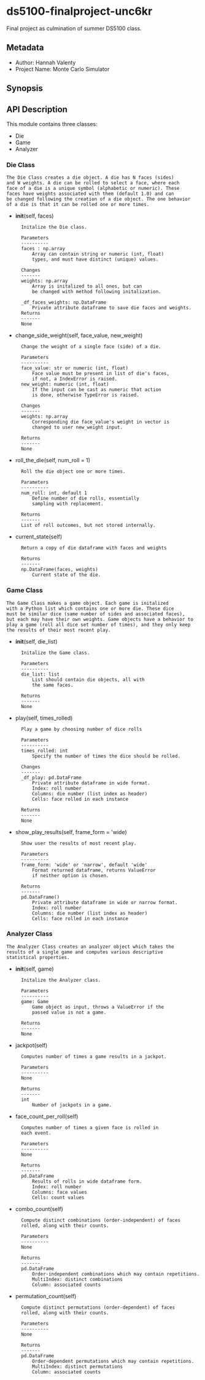 # ds5100-finalproject-unc6kr
Final project as culmination of summer DS5100 class.

## Metadata
* Author: Hannah Valenty
* Project Name: Monte Carlo Simulator

## Synopsis


## API Description
This module contains three classes:
* Die
* Game 
* Analyzer

### Die Class

    The Die Class creates a die object. A die has N faces (sides)
    and W weights. A die can be rolled to select a face, where each
    face of a die is a unique symbol (alphabetic or numeric). These 
    faces have weights associated with them (default 1.0) and can 
    be changed following the creation of a die object. The one behavior
    of a die is that it can be rolled one or more times.

* __init__(self, faces)    

        Initalize the Die class.

        Parameters
        ----------
        faces : np.array
            Array can contain string or numeric (int, float)
            types, and must have distinct (unique) values.

        Changes
        -------
        weights: np.array
            Array is initalized to all ones, but can
            be changed with method following initalization.
        
        _df_faces_weights: np.DataFrame
            Private attribute dataframe to save die faces and weights.
        Returns
        -------
        None

* change_side_weight(self, face_value, new_weight)

        Change the weight of a single face (side) of a die.

        Parameters
        ----------
        face_value: str or numeric (int, float)
            Face value must be present in list of die's faces,
            if not, a IndexError is raised.
        new_weight: numeric (int, float)
            If the input can be cast as numeric that action
            is done, otherwise TypeError is raised.
        
        Changes
        -------
        weights: np.array
            Corresponding die face_value's weight in vector is
            changed to user new_weight input. 

        Returns
        -------
        None

* roll_the_die(self, num_roll = 1)

        Roll the die object one or more times.

        Parameters
        ----------
        num_roll: int, default 1
            Define number of die rolls, essentially
            sampling with replacement.

        Returns
        -------
        List of roll outcomes, but not stored internally.

* current_state(self)

        Return a copy of die dataframe with faces and weights
        
        Returns
        -------
        np.DataFrame(faces, weights)
            Current state of the die.

### Game Class
    The Game Class makes a game object. Each game is initalized
    with a Python list which contains one or more die. These dice
    must be similar dice (same number of sides and associated faces),
    but each may have their own weights. Game objects have a behavior to 
    play a game (roll all dice set number of times), and they only keep
    the results of their most recent play.

* __init__(self, die_list)

        Initalize the Game class.

        Parameters
        ----------
        die_list: list
            List should contain die objects, all with
            the same faces.

        Returns
        -------
        None

* play(self, times_rolled)

        Play a game by choosing number of dice rolls

        Parameters
        ----------
        times_rolled: int
            Specify the number of times the dice should be rolled.

        Changes
        -------
        _df_play: pd.DataFrame
            Private attribute dataframe in wide format.
            Index: roll number
            Columns: die number (list index as header)
            Cells: face rolled in each instance

        Returns
        -------
        None

* show_play_results(self, frame_form = 'wide)

        Show user the results of most recent play.

        Parameters
        ----------
        frame_form: 'wide' or 'narrow', default 'wide'
            Format returned dataframe, returns ValueError
            if neither option is chosen.
        
        Returns
        -------
        pd.DataFrame()
            Private attribute dataframe in wide or narrow format.
            Index: roll number
            Columns: die number (list index as header)
            Cells: face rolled in each instance

### Analyzer Class

    The Analyzer Class creates an analyzer object which takes the
    results of a single game and computes various descriptive
    statistical properties.

* __init__(self, game)

        Initalize the Analyzer class.

        Parameters
        ----------
        game: Game
            Game object as input, throws a ValueError if the
            passed value is not a game.

        Returns
        -------
        None

* jackpot(self)

        Computes number of times a game results in a jackpot.

        Parameters
        ----------
        None

        Returns
        -------
        int
            Number of jackpots in a game.

* face_count_per_roll(self)

        Computes number of times a given face is rolled in
        each event.

        Parameters
        ----------
        None

        Returns
        -------
        pd.DataFrame
            Results of rolls in wide dataframe form.
            Index: roll number
            Columns: face values
            Cells: count values

* combo_count(self)

        Compute distinct combinations (order-independent) of faces
        rolled, along with their counts.

        Parameters
        ----------
        None

        Returns
        -------
        pd.DataFrame
            Order-independent combinations which may contain repetitions.
            MultiIndex: distinct combinations 
            Column: associated counts

* permutation_count(self)

        Compute distinct permutations (order-dependent) of faces
        rolled, along with their counts.

        Parameters
        ----------
        None

        Returns
        -------
        pd.DataFrame
            Order-dependent permutations which may contain repetitions.
            MultiIndex: distinct permutations 
            Column: associated counts